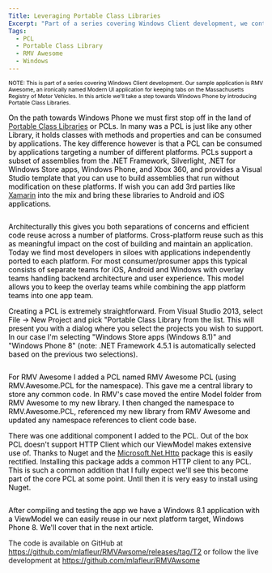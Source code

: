 ```yaml
---
Title: Leveraging Portable Class Libraries
Excerpt: "Part of a series covering Windows Client development, we continue to work on RMV Awesome - an ironically named Modern UI application for keeping tabs on the Massachusetts Registry of Motor Vehicles. In this article we'll take a step towards cross-platform by introducing Portable Class Libraries."
Tags:
  - PCL
  - Portable Class Library
  - RMV Awesome
  - Windows
---
```

<span style="color: black; font-size: 8pt;">NOTE: This is part of a series covering Windows Client development. Our sample application is RMV Awesome, an ironically named Modern UI application for keeping tabs on the Massachusetts Registry of Motor Vehicles. In this article we'll take a step towards Windows Phone by introducing Portable Class Libraries.
</span>

<span style="color: black;">On the path towards Windows Phone we must first stop off in the land of <a href="http://msdn.microsoft.com/en-us/library/gg597391.aspx">Portable Class Libraries</a> or PCLs. In many was a PCL is just like any other Library, it holds classes with methods and properties and can be consumed by applications. The key difference however is that a PCL can be consumed by applications targeting a number of different platforms. PCLs support a subset of assemblies from the .NET Framework, Silverlight, .NET for Windows Store apps, Windows Phone, and Xbox 360, and provides a Visual Studio template that you can use to build assemblies that run without modification on these platforms. If wish you can add 3rd parties like <a href="http://xamarin.com/">Xamarin</a> into the mix and bring these libraries to Android and iOS applications.
</span>
<p style="text-align: center;"><img alt="" src="http://massivescale.azurewebsites.net/wp-content/uploads/2013/10/103013_1704_LeveragingP1.png" /><span style="color: black;">
</span></p>
<span style="color: black;">Architecturally this gives you both separations of concerns and efficient code reuse across a number of platforms. Cross-platform reuse such as this as meaningful impact on the cost of building and maintain an application. Today we find most developers in siloes with applications independently ported to each platform. For most consumer/prosumer apps this typical consists of separate teams for iOS, Android and Windows with overlay teams handling backend architecture and user experience. This model allows you to keep the overlay teams while combining the app platform teams into one app team.
</span>

<span style="color: black;">Creating a PCL is extremely straightforward. From Visual Studio 2013, select File -&gt; New Project and pick "Portable Class Library from the list. This will present you with a dialog where you select the projects you wish to support. In our case I'm selecting "Windows Store apps (Windows 8.1)" and "Windows Phone 8" (note: .NET Framework 4.5.1 is automatically selected based on the previous two selections).
</span>
<p style="text-align: center;"><img alt="" src="http://massivescale.azurewebsites.net/wp-content/uploads/2013/10/103013_1704_LeveragingP2.png" /><span style="color: black;">
</span></p>
<span style="color: black;">For RMV Awesome I added a PCL named RMV Awesome PCL (using RMV.Awesome.PCL for the namespace). This gave me a central library to store any common code. In RMV's case moved the entire Model folder from RMV Awesome to my new library. I then changed the namespace to RMV.Awesome.PCL, referenced my new library from RMV Awesome and updated any namespace references to client code base.
</span>

<span style="color: black;">There was one additional component I added to the PCL. Out of the box PCL doesn't support HTTP Client which our ViewModel makes extensive use of. Thanks to Nuget and the <a href="https://www.nuget.org/packages/Microsoft.Net.Http">Microsoft.Net.Http</a> package this is easily rectified. Installing this package adds a common HTTP client to any PCL. This is such a common addition that I fully expect we'll see this become part of the core PCL at some point. Until then it is very easy to install using Nuget.
</span>
<p style="text-align: center;"><img alt="" src="http://massivescale.azurewebsites.net/wp-content/uploads/2013/10/103013_1704_LeveragingP3.png" /><span style="color: black;">
</span></p>
<span style="color: black;">After compiling and testing the app we have a Windows 8.1 application with a ViewModel we can easily reuse in our next platform target, Windows Phone 8. We'll cover that in the next article.
</span>

The code is available on GitHub at <a href="https://github.com/mlafleur/RMVAwsome/releases/tag/T2">https://github.com/mlafleur/RMVAwsome/releases/tag/T2</a> or follow the live development at <a href="https://github.com/mlafleur/RMVAwsome" target="_blank">https://github.com/mlafleur/RMVAwsome</a>
